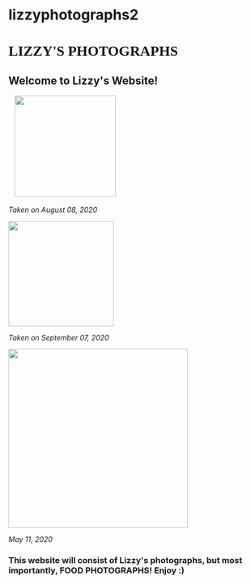 # lizzyphotographs2
<!doctype html>
<html>
<head>
<meta charset="utf-8">
<title>html1</title>
<style type="text/css">
.text_column {
}
.tag {
}
</style>
</head>
<h1 style="font-family:verdana;">LIZZY'S PHOTOGRAPHS</h1>
    
<body>
<h2><strong>Welcome to Lizzy's Website!</strong></h2>
&nbsp;&nbsp;&nbsp;<img src="file:///C|/Users/Liset/Desktop/HTML 1/images/food1.jpg" width="200" height="" alt=""/>
<p class="tag"><em class="text_column">Taken on August 08, 2020</em></p>
<img src="file:///C|/Users/Liset/Desktop/HTML 1/images/food2.jpg" width="208" height="" alt=""/>
<p><em>Taken on September 07, 2020</em></p>
<img src="file:///C|/Users/Liset/Desktop/HTML 1/images/food3.jpg" width="354" height="" alt=""/>
<p><em>May 11, 2020</em></p>
    <h3>This website will consist of Lizzy's photographs, but most importantly, FOOD PHOTOGRAPHS! Enjoy :)</h3>
</body>
</html>

